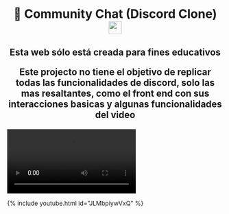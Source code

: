 

<div align="center">
  <h1>
    💬 Community Chat (Discord Clone)
    <img src="https://www.freepnglogos.com/uploads/discord-logo-png/concours-discord-cartes-voeux-fortnite-france-6.png" loading="lazy" width='30px' height='30px'>
  </h1>

  <h2>
  <p>Esta web sólo está creada para fines educativos</p>
  <p>Este projecto no tiene el objetivo de replicar todas las funcionalidades de discord, solo las mas resaltantes, como el front end con sus interacciones basicas y algunas funcionalidades del video</p>
  </h2>

</div>


<video class="absolute top-0 left-0 rounded-lg w-full h-full" id="video" playsinline="" src="blob:https://www.tella.tv/ef60d555-def7-4ae8-900b-aaa4966f6802"></video>

{% include youtube.html id="JLMbpiywVxQ" %}

